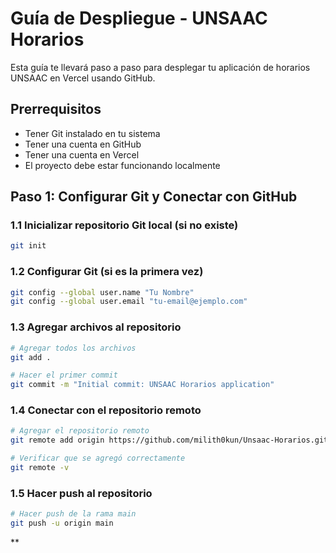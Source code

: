 # Guía de Despliegue - UNSAAC Horarios

Esta guía te llevará paso a paso para desplegar tu aplicación de horarios UNSAAC en Vercel usando GitHub.

## Prerrequisitos

- Tener Git instalado en tu sistema
- Tener una cuenta en GitHub
- Tener una cuenta en Vercel
- El proyecto debe estar funcionando localmente

## Paso 1: Configurar Git y Conectar con GitHub

### 1.1 Inicializar repositorio Git local (si no existe)

```bash
git init
```

### 1.2 Configurar Git (si es la primera vez)

```bash
git config --global user.name "Tu Nombre"
git config --global user.email "tu-email@ejemplo.com"
```

### 1.3 Agregar archivos al repositorio

```bash
# Agregar todos los archivos
git add .

# Hacer el primer commit
git commit -m "Initial commit: UNSAAC Horarios application"
```

### 1.4 Conectar con el repositorio remoto

```bash
# Agregar el repositorio remoto
git remote add origin https://github.com/milith0kun/Unsaac-Horarios.git

# Verificar que se agregó correctamente
git remote -v
```

### 1.5 Hacer push al repositorio

```bash
# Hacer push de la rama main
git push -u origin main
```

**